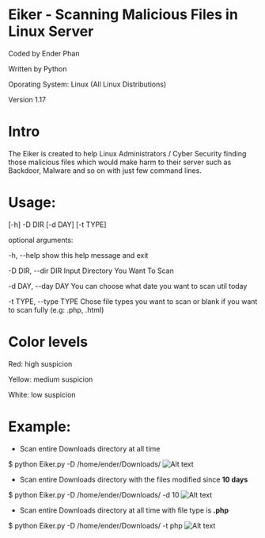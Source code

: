 # Eiker - Scanning Malicious Files in Linux Server

Coded by Ender Phan

Written by Python 

Oporating System: Linux (All Linux Distributions)

Version 1.17

# Intro

The Eiker is created to help Linux Administrators / Cyber Security finding those malicious files which 
would make harm to their server such as Backdoor, Malware and so on with just few command lines.

# Usage: 

[-h] -D DIR [-d DAY] [-t TYPE]

optional arguments:

  -h, --help            show this help message and exit
  
  -D DIR, --dir DIR     Input Directory You Want To Scan
  
  -d DAY, --day DAY     You can choose what date you want to scan util today
  
  -t TYPE, --type TYPE  Chose file types you want to scan or blank if you want
                        to scan fully (e.g: .php, .html)
# Color levels

Red: high suspicion

Yellow: medium suspicion

White: low suspicion

# Example:
+ Scan entire Downloads directory at all time

$ python Eiker.py -D /home/ender/Downloads/
![Alt text](http://i.imgur.com/W3NZ4Bq.png)

+ Scan entire Downloads directory with the files modified since **10 days**

$ python Eiker.py -D /home/ender/Downloads/ -d 10
![Alt text](http://i.imgur.com/pAWROFA.png)

+ Scan entire Downloads directory at all time with file type is **.php**

$ python Eiker.py -D /home/ender/Downloads/ -t php
![Alt text](http://i.imgur.com/ctIPa7s.png)


